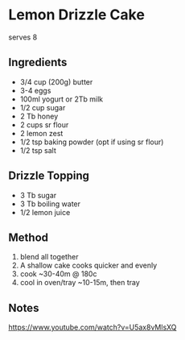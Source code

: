 # Lemon Drizzle Cake

serves 8

## Ingredients

* 3/4 cup (200g) butter
* 3-4 eggs
* 100ml yogurt or 2Tb milk
* 1/2 cup sugar
* 2 Tb honey
* 2 cups sr flour
* 2 lemon zest
* 1/2 tsp baking powder (opt if using sr flour)
* 1/2 tsp salt

## Drizzle Topping

* 3 Tb sugar
* 3 Tb boiling water
* 1/2 lemon juice

## Method

1. blend all together
2. A shallow cake cooks quicker and evenly
3. cook ~30-40m @ 180c
4. cool in oven/tray ~10-15m, then tray

## Notes

https://www.youtube.com/watch?v=U5ax8vMlsXQ